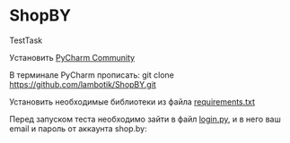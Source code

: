 # ShopBY
TestTask

Уcтановить [PyCharm Community](https://www.jetbrains.com/ru-ru/pycharm/download/#section=windows) 

В терминале PyCharm прописать: git clone https://github.com/lambotik/ShopBY.git

Установить необходимые библиотеки из файла [requirements.txt](https://github.com/lambotik/ShopBY/blob/main/requirements.txt)

Перед запуском теста необходимо зайти в файл [login.py](https://github.com/lambotik/ShopBY/blob/main/login.py), и в него ваш email и пароль от аккаунта shop.by:
